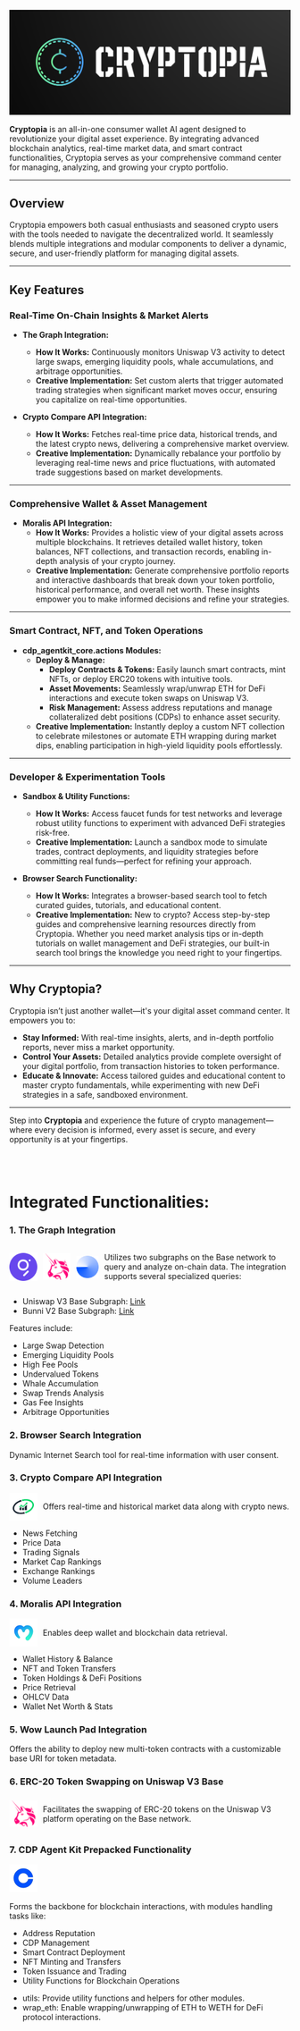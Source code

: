 ![image](https://github.com/0xkieranwilliams/Cryptopia-Wallet/blob/main/assets/cryptopia-logo.png)

**Cryptopia** is an all-in-one consumer wallet AI agent designed to revolutionize your digital asset experience. By integrating advanced blockchain analytics, real-time market data, and smart contract functionalities, Cryptopia serves as your comprehensive command center for managing, analyzing, and growing your crypto portfolio.

---

## Overview

Cryptopia empowers both casual enthusiasts and seasoned crypto users with the tools needed to navigate the decentralized world. It seamlessly blends multiple integrations and modular components to deliver a dynamic, secure, and user-friendly platform for managing digital assets.

---

## Key Features

### Real-Time On-Chain Insights & Market Alerts
- **The Graph Integration:**  
  - **How It Works:** Continuously monitors Uniswap V3 activity to detect large swaps, emerging liquidity pools, whale accumulations, and arbitrage opportunities.  
  - **Creative Implementation:** Set custom alerts that trigger automated trading strategies when significant market moves occur, ensuring you capitalize on real-time opportunities.

- **Crypto Compare API Integration:**  
  - **How It Works:** Fetches real-time price data, historical trends, and the latest crypto news, delivering a comprehensive market overview.  
  - **Creative Implementation:** Dynamically rebalance your portfolio by leveraging real-time news and price fluctuations, with automated trade suggestions based on market developments.

---

### Comprehensive Wallet & Asset Management
- **Moralis API Integration:**  
  - **How It Works:** Provides a holistic view of your digital assets across multiple blockchains. It retrieves detailed wallet history, token balances, NFT collections, and transaction records, enabling in-depth analysis of your crypto journey.  
  - **Creative Implementation:** Generate comprehensive portfolio reports and interactive dashboards that break down your token portfolio, historical performance, and overall net worth. These insights empower you to make informed decisions and refine your strategies.

---

### Smart Contract, NFT, and Token Operations
- **cdp_agentkit_core.actions Modules:**  
  - **Deploy & Manage:**  
    - **Deploy Contracts & Tokens:** Easily launch smart contracts, mint NFTs, or deploy ERC20 tokens with intuitive tools.  
    - **Asset Movements:** Seamlessly wrap/unwrap ETH for DeFi interactions and execute token swaps on Uniswap V3.
    - **Risk Management:** Assess address reputations and manage collateralized debt positions (CDPs) to enhance asset security.  
  - **Creative Implementation:** Instantly deploy a custom NFT collection to celebrate milestones or automate ETH wrapping during market dips, enabling participation in high-yield liquidity pools effortlessly.

---

### Developer & Experimentation Tools
- **Sandbox & Utility Functions:**  
  - **How It Works:** Access faucet funds for test networks and leverage robust utility functions to experiment with advanced DeFi strategies risk-free.  
  - **Creative Implementation:** Launch a sandbox mode to simulate trades, contract deployments, and liquidity strategies before committing real funds—perfect for refining your approach.

- **Browser Search Functionality:**  
  - **How It Works:** Integrates a browser-based search tool to fetch curated guides, tutorials, and educational content.  
  - **Creative Implementation:** New to crypto? Access step-by-step guides and comprehensive learning resources directly from Cryptopia. Whether you need market analysis tips or in-depth tutorials on wallet management and DeFi strategies, our built-in search tool brings the knowledge you need right to your fingertips.

---

## Why Cryptopia?

Cryptopia isn’t just another wallet—it's your digital asset command center. It empowers you to:

- **Stay Informed:** With real-time insights, alerts, and in-depth portfolio reports, never miss a market opportunity.
- **Control Your Assets:** Detailed analytics provide complete oversight of your digital portfolio, from transaction histories to token performance.
- **Educate & Innovate:** Access tailored guides and educational content to master crypto fundamentals, while experimenting with new DeFi strategies in a safe, sandboxed environment.

---


Step into **Cryptopia** and experience the future of crypto management—where every decision is informed, every asset is secure, and every opportunity is at your fingertips.



<br/><br/>


# Integrated Functionalities:


<!-- 1. The Graph Integration -->
<h3>1. <strong>The Graph Integration</strong></h3>
<div style="display: flex; align-items: center;">
  <img src="https://github.com/0xkieranwilliams/Cryptopia-Wallet/blob/main/assets/thegraph.png" style="width: 50px; margin-right: 10px;">
  <img src="https://github.com/0xkieranwilliams/Cryptopia-Wallet/blob/main/assets/uniswap.png" style="width: 50px; margin-right: 10px;">
  <img src="https://github.com/0xkieranwilliams/Cryptopia-Wallet/blob/main/assets/base.png" style="width: 40px; margin-right: 10px;">
  <p>Utilizes two subgraphs on the Base network to query and analyze on-chain data. The integration supports several specialized queries:</p>
</div>
<ul>
  <li>Uniswap V3 Base Subgraph: <a href="https://gateway.thegraph.com/api/{api-key}/subgraphs/id/43Hwfi3dJSoGpyas9VwNoDAv55yjgGrPpNSmbQZArzMG">Link</a></li>
  <li>Bunni V2 Base Subgraph: <a href="https://gateway.thegraph.com/api/{api-key}/subgraphs/id/3oawHiCt7L9wJTEY9DynwAEmoThy8bvRhuMZdaaAooqW">Link</a></li>
</ul>
<p>Features include:</p>
<ul>
  <li>Large Swap Detection</li>
  <li>Emerging Liquidity Pools</li>
  <li>High Fee Pools</li>
  <li>Undervalued Tokens</li>
  <li>Whale Accumulation</li>
  <li>Swap Trends Analysis</li>
  <li>Gas Fee Insights</li>
  <li>Arbitrage Opportunities</li>
</ul>

<!-- 2. Browser Search Integration -->
<h3>2. <strong>Browser Search Integration</strong></h3>
<p>Dynamic Internet Search tool for real-time information with user consent.</p>

<!-- 3. Crypto Compare API Integration -->
<h3>3. <strong>Crypto Compare API Integration</strong></h3>
<div style="display: flex; align-items: center;">
  <img src="https://github.com/0xkieranwilliams/Cryptopia-Wallet/blob/main/assets/cryptocompare.png" style="width: 50px; margin-right: 10px;">
  <p>Offers real-time and historical market data along with crypto news.</p>
</div>
<ul>
  <li>News Fetching</li>
  <li>Price Data</li>
  <li>Trading Signals</li>
  <li>Market Cap Rankings</li>
  <li>Exchange Rankings</li>
  <li>Volume Leaders</li>
</ul>

<!-- 4. Moralis API Integration -->
<h3>4. <strong>Moralis API Integration</strong></h3>
<div style="display: flex; align-items: center;">
  <img src="https://github.com/0xkieranwilliams/Cryptopia-Wallet/blob/main/assets/moralis.png" style="width: 50px; margin-right: 10px;">
  <p>Enables deep wallet and blockchain data retrieval.</p>
</div>
<ul>
  <li>Wallet History & Balance</li>
  <li>NFT and Token Transfers</li>
  <li>Token Holdings & DeFi Positions</li>
  <li>Price Retrieval</li>
  <li>OHLCV Data</li>
  <li>Wallet Net Worth & Stats</li>
</ul>

<!-- 5. Wow Launch Pad Integration -->
<h3>5. <strong>Wow Launch Pad Integration</strong></h3>
<p>Offers the ability to deploy new multi-token contracts with a customizable base URI for token metadata.</p>

<!-- 6. ERC-20 Token Swapping on Uniswap V3 Base -->
<h3>6. <strong>ERC-20 Token Swapping on Uniswap V3 Base</strong></h3>
<div style="display: flex; align-items: center;">
  <img src="https://github.com/0xkieranwilliams/Cryptopia-Wallet/blob/main/assets/uniswap.png" style="width: 50px; margin-right: 10px;">
  <p>Facilitates the swapping of ERC-20 tokens on the Uniswap V3 platform operating on the Base network.</p>
</div>

<!-- 7. CDP Agent Kit Prepacked functionality -->
<h3>7. <strong>CDP Agent Kit Prepacked Functionality</strong></h3>
<img src="https://github.com/0xkieranwilliams/Cryptopia-Wallet/blob/main/assets/coinbase.png" alt="Uniswap" style="width: 50px; margin-right: 10px;">

<p>Forms the backbone for blockchain interactions, with modules handling tasks like:</p>
<ul>
  <li>Address Reputation</li>
  <li>CDP Management</li>
  <li>Smart Contract Deployment</li>
  <li>NFT Minting and Transfers</li>
  <li>Token Issuance and Trading</li>
  <li>Utility Functions for Blockchain Operations</li>
</ul>

- utils: Provide utility functions and helpers for other modules.
- wrap_eth: Enable wrapping/unwrapping of ETH to WETH for DeFi protocol interactions.
